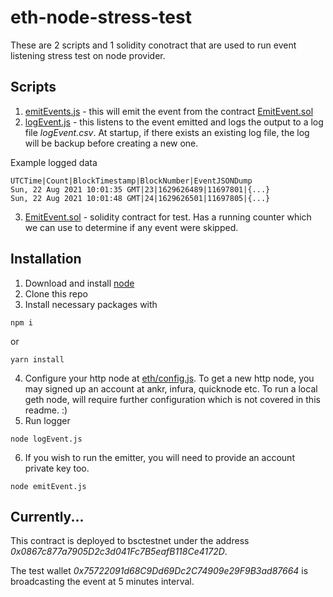 # eth-node-stress-test

These are 2 scripts and 1 solidity conotract that are used to run event listening stress test on node provider.

## Scripts

1. [emitEvents.js](emitEvents.js) - this will emit the event from the contract [EmitEvent.sol](EmitEvent.sol)
2. [logEvent.js](logEvent.js) - this listens to the event emitted and logs the output to a log file *logEvent.csv*. At startup, if there exists an existing log file, the log will be backup before creating a new one. 

Example logged data
```
UTCTime|Count|BlockTimestamp|BlockNumber|EventJSONDump
Sun, 22 Aug 2021 10:01:35 GMT|23|1629626489|11697801|{...}
Sun, 22 Aug 2021 10:01:48 GMT|24|1629626501|11697805|{...}

```
3. [EmitEvent.sol](EmitEvent.sol) - solidity contract for test. Has a running counter which we can use to determine if any event were skipped. 

## Installation

1. Download and install [node](nodejs.org)
2. Clone this repo
3. Install necessary packages with 

```
npm i
```

or 

```
yarn install
```
4. Configure your http node at [eth/config.js](eth/config.js). To get a new http node, you may signed up an account at ankr, infura, quicknode etc. To run a local geth node, will require further configuration which is not covered in this readme. :)
5. Run logger
```
node logEvent.js
```
6. If you wish to run the emitter, you will need to provide an account private key too. 

```
node emitEvent.js
```

## Currently...

This contract is deployed to bsctestnet under the address *0x0867c877a7905D2c3d041Fc7B5eafB118Ce4172D*.

The test wallet *0x75722091d68C9Dd69Dc2C74909e29F9B3ad87664* is broadcasting the event at 5 minutes interval.